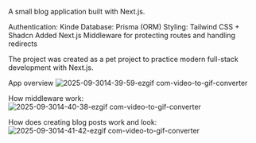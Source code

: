 A small blog application built with Next.js.

Authentication: Kinde
Database: Prisma (ORM)
Styling: Tailwind CSS + Shadcn
Added Next.js Middleware for protecting routes and handling redirects

The project was created as a pet project to practice modern full-stack development with Next.js.

App overview
![2025-09-3014-39-59-ezgif com-video-to-gif-converter](https://github.com/user-attachments/assets/a61e7f0a-c7ae-4927-a42d-f035d64261bb)

How middleware work:
![2025-09-3014-40-38-ezgif com-video-to-gif-converter](https://github.com/user-attachments/assets/48f2690f-2adb-4054-aa7f-6f6af536e40c)

How does creating blog posts work and look:
![2025-09-3014-41-42-ezgif com-video-to-gif-converter](https://github.com/user-attachments/assets/1a0d5523-72e4-4e82-a455-f68fe667ddc0)
